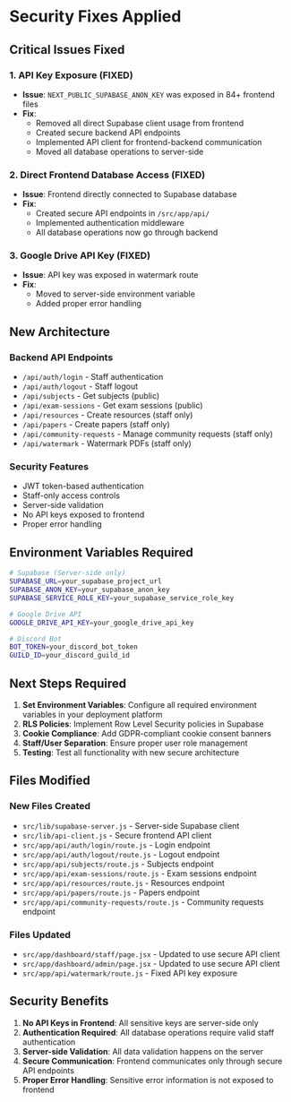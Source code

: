 # Security Fixes Applied

## Critical Issues Fixed

### 1. API Key Exposure (FIXED)
- **Issue**: `NEXT_PUBLIC_SUPABASE_ANON_KEY` was exposed in 84+ frontend files
- **Fix**: 
  - Removed all direct Supabase client usage from frontend
  - Created secure backend API endpoints
  - Implemented API client for frontend-backend communication
  - Moved all database operations to server-side

### 2. Direct Frontend Database Access (FIXED)
- **Issue**: Frontend directly connected to Supabase database
- **Fix**:
  - Created secure API endpoints in `/src/app/api/`
  - Implemented authentication middleware
  - All database operations now go through backend

### 3. Google Drive API Key (FIXED)
- **Issue**: API key was exposed in watermark route
- **Fix**: 
  - Moved to server-side environment variable
  - Added proper error handling

## New Architecture

### Backend API Endpoints
- `/api/auth/login` - Staff authentication
- `/api/auth/logout` - Staff logout
- `/api/subjects` - Get subjects (public)
- `/api/exam-sessions` - Get exam sessions (public)
- `/api/resources` - Create resources (staff only)
- `/api/papers` - Create papers (staff only)
- `/api/community-requests` - Manage community requests (staff only)
- `/api/watermark` - Watermark PDFs (staff only)

### Security Features
- JWT token-based authentication
- Staff-only access controls
- Server-side validation
- No API keys exposed to frontend
- Proper error handling

## Environment Variables Required

```bash
# Supabase (Server-side only)
SUPABASE_URL=your_supabase_project_url
SUPABASE_ANON_KEY=your_supabase_anon_key
SUPABASE_SERVICE_ROLE_KEY=your_supabase_service_role_key

# Google Drive API
GOOGLE_DRIVE_API_KEY=your_google_drive_api_key

# Discord Bot
BOT_TOKEN=your_discord_bot_token
GUILD_ID=your_discord_guild_id
```

## Next Steps Required

1. **Set Environment Variables**: Configure all required environment variables in your deployment platform
2. **RLS Policies**: Implement Row Level Security policies in Supabase
3. **Cookie Compliance**: Add GDPR-compliant cookie consent banners
4. **Staff/User Separation**: Ensure proper user role management
5. **Testing**: Test all functionality with new secure architecture

## Files Modified

### New Files Created
- `src/lib/supabase-server.js` - Server-side Supabase client
- `src/lib/api-client.js` - Secure frontend API client
- `src/app/api/auth/login/route.js` - Login endpoint
- `src/app/api/auth/logout/route.js` - Logout endpoint
- `src/app/api/subjects/route.js` - Subjects endpoint
- `src/app/api/exam-sessions/route.js` - Exam sessions endpoint
- `src/app/api/resources/route.js` - Resources endpoint
- `src/app/api/papers/route.js` - Papers endpoint
- `src/app/api/community-requests/route.js` - Community requests endpoint

### Files Updated
- `src/app/dashboard/staff/page.jsx` - Updated to use secure API client
- `src/app/dashboard/admin/page.jsx` - Updated to use secure API client
- `src/app/api/watermark/route.js` - Fixed API key exposure

## Security Benefits

1. **No API Keys in Frontend**: All sensitive keys are server-side only
2. **Authentication Required**: All database operations require valid staff authentication
3. **Server-side Validation**: All data validation happens on the server
4. **Secure Communication**: Frontend communicates only through secure API endpoints
5. **Proper Error Handling**: Sensitive error information is not exposed to frontend
